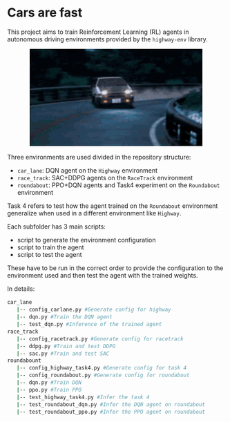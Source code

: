 # Cars are fast

This project aims to train Reinforcement Learning (RL) agents in autonomous driving environments provided by the `highway-env` library.

<p align="center">
  <img src="images/dejavu.gif" width="400"/>
</p>

Three environments are used divided in the repository structure:
- `car_lane`: DQN agent on the `Highway` environment
- `race_track`: SAC+DDPG agents on the `RaceTrack` environment
- `roundabout`: PPO+DQN agents and Task4 experiment on the `Roundabout` environment

Task 4 refers to test how the agent trained on the `Roundabout` environment generalize when used in a different environment like `Highway`.

Each subfolder has 3 main scripts:
- script to generate the environment configuration
- script to train the agent
- script to test the agent

These have to be run in the correct order to provide the configuration to the environment used and then test the agent with the trained weights.

In details:
```bash
car_lane
   |-- config_carlane.py #Generate config for highway
   |-- dqn.py #Train the DQN agent
   |-- test_dqn.py #Inference of the trained agent
race_track
   |-- config_racetrack.py #Generate config for racetrack
   |-- ddpg.py #Train and test DDPG
   |-- sac.py #Train and test SAC
roundabount
   |-- config_highway_task4.py #Generate config for task 4
   |-- config_roundabout.py #Generate config for roundabout
   |-- dqn.py #Train DQN
   |-- ppo.py #Train PPO
   |-- test_highway_task4.py #Infer the task 4
   |-- test_roundabout_dqn.py #Infer the DQN agent on roundabout
   |-- test_roundabout_ppo.py #Infer the PPO agent on roundabout
```